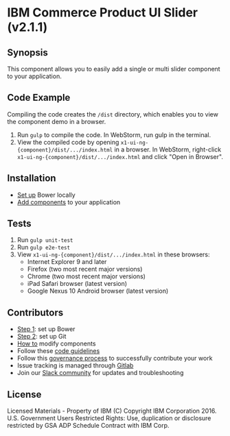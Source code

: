 IBM Commerce Product UI Slider (v2.1.1)
======

## Synopsis
This component allows you to easily add a single or multi slider component to your application.

## Code Example
Compiling the code creates the `/dist` directory, which enables you to view the component demo in a browser.
1. Run `gulp` to compile the code. In WebStorm, run gulp in the terminal.
2. View the compiled code by opening `x1-ui-ng-{component}/dist/.../index.html` in a browser. In
WebStorm, right-click `x1-ui-ng-{component}/dist/.../index.html` and click "Open in Browser".

## Installation
- [Set up](http://x1showcase.emmlabs.ibm.com/#/developers/setup-all) Bower locally
- [Add components](http://x1showcase.emmlabs.ibm.com/#/developers/using-components) to your
application

## Tests
1. Run `gulp unit-test`
2. Run `gulp e2e-test`
3. View `x1-ui-ng-{component}/dist/.../index.html` in these browsers:
	* Internet Explorer 9 and later
	* Firefox (two most recent major versions)
	* Chrome (two most recent major versions)
	* iPad Safari browser (latest version)
	* Google Nexus 10 Android browser (latest version)

## Contributors
- [Step 1](http://x1showcase.emmlabs.ibm.com/#/developers/setup-all): set up Bower
- [Step 2](http://x1showcase.emmlabs.ibm.com/#/developers/contrib-setup): set up Git
- [How to](http://x1showcase.emmlabs.ibm.com/#/developers/modifying-components) modify components
- Follow these [code guidelines](http://x1showcase.emmlabs.ibm.com/#/developers/coding-guidelines)
- Follow this [governance process](http://x1showcase.emmlabs.ibm.com/#/developers/governance) to
successfully contribute your work
- Issue tracking is managed through [Gitlab](https://gitlabhost.rtp.raleigh.ibm.com/groups/commerce-ui/issues)
- Join our [Slack community](https://peretz.slack.com/) for updates and troubleshooting

## License
Licensed Materials - Property of IBM (C) Copyright IBM Corporation 2016. U.S. Government Users
Restricted Rights: Use, duplication or disclosure restricted by GSA ADP Schedule Contract with
IBM Corp.